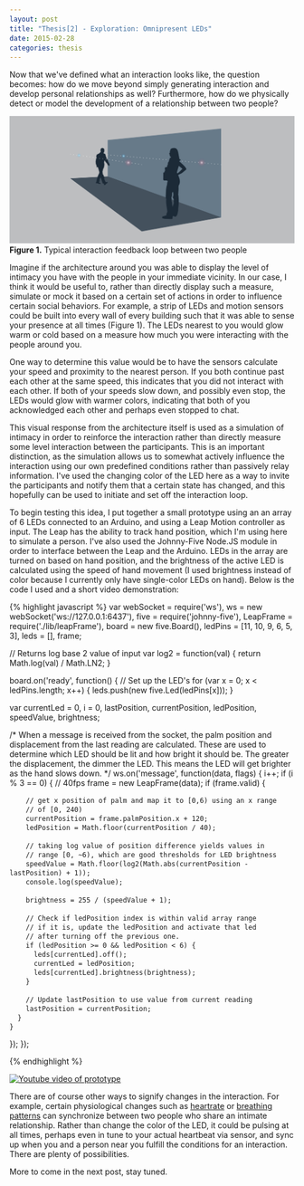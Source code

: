 ```yaml
---
layout: post
title: "Thesis[2] - Exploration: Omnipresent LEDs"
date: 2015-02-28
categories: thesis
---
```


Now that we've defined what an interaction looks like, the question becomes: how do we move beyond simply generating interaction and develop personal relationships as well? Furthermore, how do we physically detect or model the development of a relationship between two people?

![The LEDs][fig1]
**Figure 1.** Typical interaction feedback loop between two people

Imagine if the architecture around you was able to display the level of intimacy you have with the people in your immediate vicinity. In our case, I think it would be useful to, rather than directly display such a measure, simulate or mock it based on a certain set of actions in order to influence certain social behaviors. For example, a strip of LEDs and motion sensors could be built into every wall of every building such that it was able to sense your presence at all times (Figure 1). The LEDs nearest to you would glow warm or cold based on a measure how much you were interacting with the people around you.

One way to determine this value would be to have the sensors calculate your speed and proximity to the nearest person. If you both continue past each other at the same speed, this indicates that you did not interact with each other. If both of your speeds slow down, and possibly even stop, the LEDs would glow with warmer colors, indicating that both of you acknowledged each other and perhaps even stopped to chat.

This visual response from the architecture itself is used as a simulation of intimacy in order to reinforce the interaction rather than directly measure some level interaction between the participants. This is an important distinction, as the simulation allows us to somewhat actively influence the interaction using our own predefined conditions rather than passively relay information. I've used the changing color of the LED here as a way to invite the participants and notify them that a certain state has changed, and this hopefully can be used to initiate and set off the interaction loop.

To begin testing this idea, I put together a small prototype using an an array of 6 LEDs connected to an Arduino, and using a Leap Motion controller as input. The Leap has the ability to track hand position, which I'm using here to simulate a person. I've also used the Johnny-Five Node.JS module in order to interface between the Leap and the Arduino. LEDs in the array are turned on based on hand position, and the brightness of the active LED is calculated using the speed of hand movement (I used brightness instead of color because I currently only have single-color LEDs on hand). Below is the code I used and a short video demonstration:

{% highlight javascript %}
var webSocket = require('ws'),
  ws = new webSocket('ws://127.0.0.1:6437'),
  five = require('johnny-five'),
  LeapFrame = require('./lib/leapFrame'),
  board = new five.Board(),
  ledPins = [11, 10, 9, 6, 5, 3],
  leds = [],
  frame;

// Returns log base 2 value of input
var log2 = function(val) {
	return Math.log(val) / Math.LN2;
}

board.on('ready', function() {
  // Set up the LED's
  for (var x = 0; x < ledPins.length; x++) {
  	leds.push(new five.Led(ledPins[x]));
  }

  var currentLed = 0,
  	i = 0,
  	lastPosition,
  	currentPosition,
  	ledPosition,
  	speedValue,
  	brightness;

  /*
    When a message is received from the socket, the palm position and
    displacement from the last reading are calculated. These are used
    to determine which LED should be lit and how bright it should be.
    The greater the displacement, the dimmer the LED. This means the
    LED will get brighter as the hand slows down.
  */
  ws.on('message', function(data, flags) {
    i++;
    if (i % 3 == 0) { // 40fps
      frame = new LeapFrame(data);
      if (frame.valid) {

        // get x position of palm and map it to [0,6) using an x range
        // of [0, 240)
        currentPosition = frame.palmPosition.x + 120;
        ledPosition = Math.floor(currentPosition / 40);

        // taking log value of position difference yields values in
        // range [0, ~6), which are good thresholds for LED brightness
        speedValue = Math.floor(log2(Math.abs(currentPosition - lastPosition) + 1));
        console.log(speedValue);

        brightness = 255 / (speedValue + 1);

        // Check if ledPosition index is within valid array range
        // if it is, update the ledPosition and activate that led
        // after turning off the previous one.
        if (ledPosition >= 0 && ledPosition < 6) {
          leds[currentLed].off();
          currentLed = ledPosition;
          leds[currentLed].brightness(brightness);
        }

        // Update lastPosition to use value from current reading
        lastPosition = currentPosition;
      }
    }
  });
});

{% endhighlight %}

[![Youtube video of prototype](http://img.youtube.com/vi/CtNmzncG8uw/0.jpg)](http://www.youtube.com/watch?feature=player_embedded&v=CtNmzncG8uw)

There are of course other ways to signify changes in the interaction. For example, certain physiological changes such as [heartrate][1] or [breathing patterns][2] can synchronize between two people who share an intimate relationship. Rather than change the color of the LED, it could be pulsing at all times, perhaps even in tune to your actual heartbeat via sensor, and sync up when you and a person near you fulfill the conditions for an interaction. There are plenty of possibilities.

More to come in the next post, stay tuned.

[1]: http://news.nationalgeographic.com/news/2011/05/110504-fire-walking-hearts-beat-science-health-heartbeats
[2]: http://medicalxpress.com/news/2013-02-lovers-hearts-sync.html
[fig1]: /img/thesis/led-diagram.png